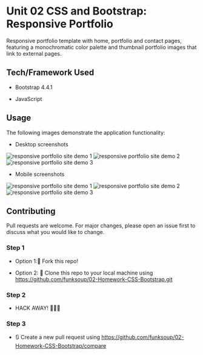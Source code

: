 # Unit 02 CSS and Bootstrap: Responsive Portfolio

Responsive portfolio template with home, portfolio and contact pages, featuring a monochromatic color palette and thumbnail portfolio images that link to external pages.



## Tech/Framework Used

* Bootstrap 4.4.1

* JavaScript



## Usage

The following images demonstrate the application functionality:

* Desktop screenshots

![responsive portfolio site demo 1](./Assets/desktop_about.png)
![responsive portfolio site demo 2](./Assets/desktop_portfolio.png)
![responsive portfolio site demo 3](./Assets/desktop_contact.png) 

* Mobile screenshots

![responsive portfolio site demo 1](./Assets/m_about.png)
![responsive portfolio site demo 2](./Assets/m_portfolio.png)
![responsive portfolio site demo 3](./Assets/m_contact.png) 



## Contributing

Pull requests are welcome. For major changes, please open an issue first to discuss what you would like to change.

### Step 1

* Option 1:🍴 Fork this repo!

* Option 2: 👯 Clone this repo to your local machine using https://github.com/funksoup/02-Homework-CSS-Bootstrap.git

### Step 2

* HACK AWAY! 🔨🔨🔨

### Step 3

* 🔃 Create a new pull request using https://github.com/funksoup/02-Homework-CSS-Bootstrap/compare



